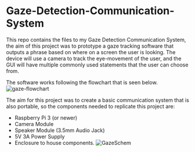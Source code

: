 # Gaze-Detection-Communication-System

This repo contains the files to my Gaze Detection Communication System, the aim of this project was to prototype a gaze tracking software 
that outputs a phrase based on where on a screen the user is looking. The device will use a camera to track the eye-movement of the user, 
and the GUI will have multiple commonly used statements that the user can choose from. 

The software works following the flowchart that is seen below.
![gaze-flowchart](https://user-images.githubusercontent.com/48992901/84434712-88008600-abfe-11ea-88fb-88280bc1b635.png)

The aim for this project was to create a basic communication system that is also portable, so the components needed to replicate this 
project are:
- Raspberry Pi 3 (or newer)
- Camera Module 
- Speaker Module (3.5mm Audio Jack)
- 5V 3A Power Supply 
- Enclosure to house components. 
![GazeSchem](https://user-images.githubusercontent.com/48992901/84456977-74b9de80-ac2f-11ea-85a2-1933bc004b08.JPG)
